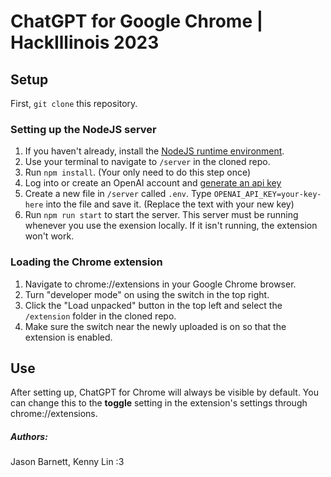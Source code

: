 # ChatGPT for Google Chrome | HackIllinois 2023

## Setup
First, ```git clone``` this repository.
### Setting up the NodeJS server
1. If you haven't already, install the [NodeJS runtime environment](https://nodejs.org).
2. Use your terminal to navigate to ```/server``` in the cloned repo.
3. Run ```npm install```. (Your only need to do this step once)
4. Log into or create an OpenAI account and [generate an api key](https://platform.openai.com/account/api-keys)
5. Create a new file in ```/server``` called ```.env```. Type ```OPENAI_API_KEY=your-key-here``` into the file and save it. (Replace the text with your new key)
6. Run ```npm run start``` to start the server. This server must be running whenever you use the exension locally. If it isn't running, the extension won't work.

### Loading the Chrome extension 
1. Navigate to chrome://extensions in your Google Chrome browser.
2. Turn "developer mode" on using the switch in the top right.
3. Click the "Load unpacked" button in the top left and select the ```/extension``` folder in the cloned repo.
4. Make sure the switch near the newly uploaded is on so that the extension is enabled. 

## Use

After setting up, ChatGPT for Chrome will always be visible by default. 
You can change this to the **toggle** setting in the extension's settings through chrome://extensions.

##### Authors:
Jason Barnett, Kenny Lin :3
